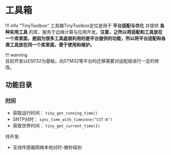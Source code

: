 # 工具箱

!!! info "TinyToolbox"
    工具箱TinyToolbox定位是用于 **平台适配与优化** 并提供 **各种实用工具** 的库，服务于边缘计算与应用开发。**注意，之所以将适配和工具放在一个库里面，是因为很多工具底层利用的是平台提供的功能，所以将平台适配和各类工具放在同一个库里面，便于使用和维护。**

!!! warning     
    目前开发以ESP32为基础，向STM32等平台的迁移需要对适配层进行一定的修改。

## 功能目录

### [时间](./TIME/time.zh.md)

- 获取运行时间： `tiny_get_running_time()`
- SNTP对时： `sync_time_with_timezone("CST-8")`
- 获取世界时间： `tiny_get_current_time(1)`

待开发:

- 无线传感器网络本地对时-微秒级别